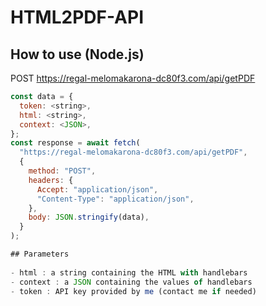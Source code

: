 # HTML2PDF-API

## How to use (Node.js)

POST https://regal-melomakarona-dc80f3.com/api/getPDF

```javascript
const data = {
  token: <string>,
  html: <string>,
  context: <JSON>,
};
const response = await fetch(
  "https://regal-melomakarona-dc80f3.com/api/getPDF",
  {
    method: "POST",
    headers: {
      Accept: "application/json",
      "Content-Type": "application/json",
    },
    body: JSON.stringify(data),
  }
);

## Parameters
  
- html : a string containing the HTML with handlebars
- context : a JSON containing the values of handlebars
- token : API key provided by me (contact me if needed)
